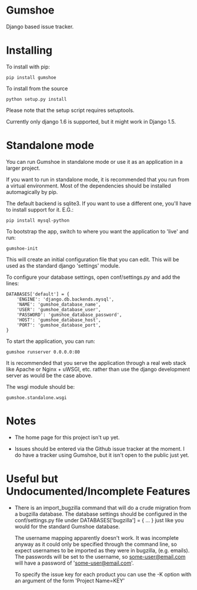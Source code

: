 Gumshoe
=======

Django based issue tracker.

Installing
==========

To install with pip:

    pip install gumshoe

To install from the source

    python setup.py install

Please note that the setup script requires setuptools.

Currently only django 1.6 is supported, but it might work in Django 1.5.

Standalone mode
===============

You can run Gumshoe in standalone mode or use it as an application in a
larger project.

If you want to run in standalone mode, it is recommended that you run from
a virtual environment.  Most of the dependencies should be installed
automagically by pip.

The default backend is sqlite3.  If you want to use a different one, you'll
have to install support for it.  E.G.:

    pip install mysql-python

To bootstrap the app, switch to where you want the application to 'live' and run:

    gumshoe-init

This will create an initial configuration file that you can edit.  This will be
used as the standard django 'settings' module.

To configure your database settings, open conf/settings.py and add the lines:

    DATABASES['default'] = {
        'ENGINE': 'django.db.backends.mysql',
        'NAME': 'gumshoe_database_name',
        'USER': 'gumshoe_database_user',
        'PASSWORD': 'gumshoe_database_password',
        'HOST': 'gumshoe_database_host',
        'PORT': 'gumshoe_database_port',
    }

To start the application, you can run:

    gumshoe runserver 0.0.0.0:80

It is recommended that you serve the application through a real web stack like
Apache or Nginx + uWSGI, etc. rather than use the django development server as
would be the case above.

The wsgi module should be:

    gumshoe.standalone.wsgi

Notes
=====

* The home page for this project isn't up yet.

* Issues should be entered via the Github issue tracker at the moment.  I do have a
  tracker using Gumshoe, but it isn't open to the public just yet.

Useful but Undocumented/Incomplete Features
===========================================

* There is an import_bugzilla command that will do a crude migration from a bugzilla
  database.  The database settings should be configured in the conf/settings.py file
  under DATABASES['bugzilla'] = { ... } just like you would for the standard Gumshoe
  database.

  The username mapping apparently doesn't work.  It was incomplete anyway as it could
  only be specified through the command line, so expect usernames to be imported as
  they were in bugzilla, (e.g. emails).  The passwords will be set to the username, so
  some-user@email.com will have a password of 'some-user@email.com'.

  To specify the issue key for each product you can use the -K option with an argument
  of the form 'Project Name=KEY'
